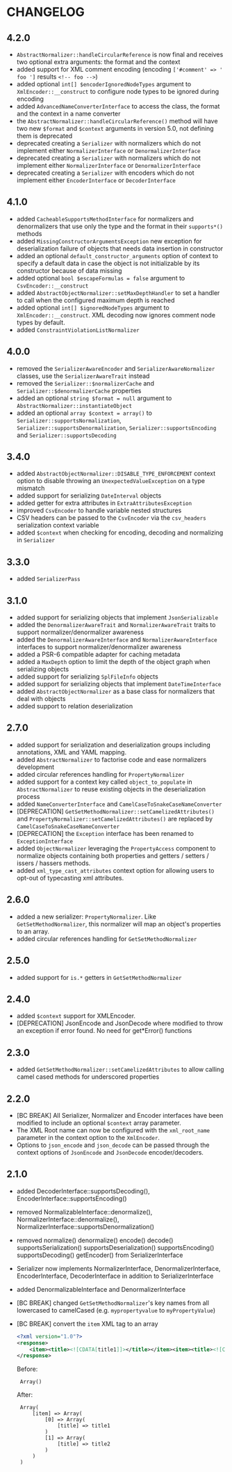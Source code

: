 CHANGELOG
=========

4.2.0
-----

 * `AbstractNormalizer::handleCircularReference` is now final and receives
   two optional extra arguments: the format and the context
 * added support for XML comment encoding (encoding `['#comment' => ' foo ']` results `<!-- foo -->`)
 * added optional `int[] $encoderIgnoredNodeTypes` argument to `XmlEncoder::__construct`
   to configure node types to be ignored during encoding
 * added `AdvancedNameConverterInterface` to access the class,
   the format and the context in a name converter
 * the `AbstractNormalizer::handleCircularReference()` method will have two new `$format`
   and `$context` arguments in version 5.0, not defining them is deprecated
 * deprecated creating a `Serializer` with normalizers which do not implement
   either `NormalizerInterface` or `DenormalizerInterface`
 * deprecated creating a `Serializer` with normalizers which do not implement
   either `NormalizerInterface` or `DenormalizerInterface`
 * deprecated creating a `Serializer` with encoders which do not implement
   either `EncoderInterface` or `DecoderInterface`

4.1.0
-----

 * added `CacheableSupportsMethodInterface` for normalizers and denormalizers that use
   only the type and the format in their `supports*()` methods
 * added `MissingConstructorArgumentsException` new exception for deserialization failure
   of objects that needs data insertion in constructor
 * added an optional `default_constructor_arguments` option of context to specify a default data in
   case the object is not initializable by its constructor because of data missing
 * added optional `bool $escapeFormulas = false` argument to `CsvEncoder::__construct`
 * added `AbstractObjectNormalizer::setMaxDepthHandler` to set a handler to call when the configured
   maximum depth is reached
 * added optional `int[] $ignoredNodeTypes` argument to `XmlEncoder::__construct`. XML decoding now
   ignores comment node types by default.
 * added `ConstraintViolationListNormalizer`

4.0.0
-----

 * removed the `SerializerAwareEncoder` and `SerializerAwareNormalizer` classes,
   use the `SerializerAwareTrait` instead
 * removed the `Serializer::$normalizerCache` and `Serializer::$denormalizerCache`
   properties
 * added an optional `string $format = null` argument to `AbstractNormalizer::instantiateObject`
 * added an optional `array $context = array()` to `Serializer::supportsNormalization`, `Serializer::supportsDenormalization`,
   `Serializer::supportsEncoding` and `Serializer::supportsDecoding`

3.4.0
-----

 * added `AbstractObjectNormalizer::DISABLE_TYPE_ENFORCEMENT` context option
   to disable throwing an `UnexpectedValueException` on a type mismatch
 * added support for serializing `DateInterval` objects
 * added getter for extra attributes in `ExtraAttributesException`
 * improved `CsvEncoder` to handle variable nested structures
 * CSV headers can be passed to the `CsvEncoder` via the `csv_headers` serialization context variable
 * added `$context` when checking for encoding, decoding and normalizing in `Serializer`

3.3.0
-----

 * added `SerializerPass`

3.1.0
-----

 * added support for serializing objects that implement `JsonSerializable`
 * added the `DenormalizerAwareTrait` and `NormalizerAwareTrait` traits to
   support normalizer/denormalizer awareness
 * added the `DenormalizerAwareInterface` and `NormalizerAwareInterface`
   interfaces to support normalizer/denormalizer awareness
 * added a PSR-6 compatible adapter for caching metadata
 * added a `MaxDepth` option to limit the depth of the object graph when
   serializing objects
 * added support for serializing `SplFileInfo` objects
 * added support for serializing objects that implement `DateTimeInterface`
 * added `AbstractObjectNormalizer` as a base class for normalizers that deal
   with objects
 * added support to relation deserialization

2.7.0
-----

 * added support for serialization and deserialization groups including
   annotations, XML and YAML mapping.
 * added `AbstractNormalizer` to factorise code and ease normalizers development
 * added circular references handling for `PropertyNormalizer`
 * added support for a context key called `object_to_populate` in `AbstractNormalizer`
   to reuse existing objects in the deserialization process
 * added `NameConverterInterface` and `CamelCaseToSnakeCaseNameConverter`
 * [DEPRECATION] `GetSetMethodNormalizer::setCamelizedAttributes()` and
   `PropertyNormalizer::setCamelizedAttributes()` are replaced by
   `CamelCaseToSnakeCaseNameConverter`
 * [DEPRECATION] the `Exception` interface has been renamed to `ExceptionInterface`
 * added `ObjectNormalizer` leveraging the `PropertyAccess` component to normalize
   objects containing both properties and getters / setters / issers / hassers methods.
 * added `xml_type_cast_attributes` context option for allowing users to opt-out of typecasting
   xml attributes.

2.6.0
-----

 * added a new serializer: `PropertyNormalizer`. Like `GetSetMethodNormalizer`,
   this normalizer will map an object's properties to an array.
 * added circular references handling for `GetSetMethodNormalizer`

2.5.0
-----

 * added support for `is.*` getters in `GetSetMethodNormalizer`

2.4.0
-----

 * added `$context` support for XMLEncoder.
 * [DEPRECATION] JsonEncode and JsonDecode where modified to throw
   an exception if error found. No need for get*Error() functions

2.3.0
-----

 * added `GetSetMethodNormalizer::setCamelizedAttributes` to allow calling
   camel cased methods for underscored properties

2.2.0
-----

 * [BC BREAK] All Serializer, Normalizer and Encoder interfaces have been
   modified to include an optional `$context` array parameter.
 * The XML Root name can now be configured with the `xml_root_name`
   parameter in the context option to the `XmlEncoder`.
 * Options to `json_encode` and `json_decode` can be passed through
   the context options of `JsonEncode` and `JsonDecode` encoder/decoders.

2.1.0
-----

 * added DecoderInterface::supportsDecoding(),
   EncoderInterface::supportsEncoding()
 * removed NormalizableInterface::denormalize(),
   NormalizerInterface::denormalize(),
   NormalizerInterface::supportsDenormalization()
 * removed normalize() denormalize() encode() decode() supportsSerialization()
   supportsDeserialization() supportsEncoding() supportsDecoding()
   getEncoder() from SerializerInterface
 * Serializer now implements NormalizerInterface, DenormalizerInterface,
   EncoderInterface, DecoderInterface in addition to SerializerInterface
 * added DenormalizableInterface and DenormalizerInterface
 * [BC BREAK] changed `GetSetMethodNormalizer`'s key names from all lowercased
   to camelCased (e.g. `mypropertyvalue` to `myPropertyValue`)
 * [BC BREAK] convert the `item` XML tag to an array

    ``` xml
    <?xml version="1.0"?>
    <response>
        <item><title><![CDATA[title1]]></title></item><item><title><![CDATA[title2]]></title></item>
    </response>
    ```

    Before:

        Array()

    After:

        Array(
            [item] => Array(
                [0] => Array(
                    [title] => title1
                )
                [1] => Array(
                    [title] => title2
                )
            )
        )
